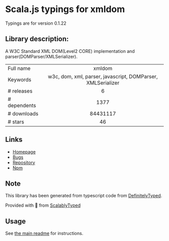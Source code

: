 
# Scala.js typings for xmldom

Typings are for version 0.1.22

## Library description:
A W3C Standard XML DOM(Level2 CORE) implementation and parser(DOMParser/XMLSerializer).

|                    |                 |
| ------------------ | :-------------: |
| Full name          | xmldom |
| Keywords           | w3c, dom, xml, parser, javascript, DOMParser, XMLSerializer |
| # releases         | 6 |
| # dependents       | 1377 |
| # downloads        | 84431117 |
| # stars            | 46 |

## Links
- [Homepage](https://github.com/xmldom/xmldom)
- [Bugs](http://github.com/xmldom/xmldom/issues)
- [Repository](https://github.com/xmldom/xmldom)
- [Npm](https://www.npmjs.com/package/xmldom)
    


## Note
This library has been generated from typescript code from [DefinitelyTyped](https://definitelytyped.org).

Provided with :purple_heart: from [ScalablyTyped](https://github.com/oyvindberg/ScalablyTyped)

## Usage
See [the main readme](../../readme.md) for instructions.


